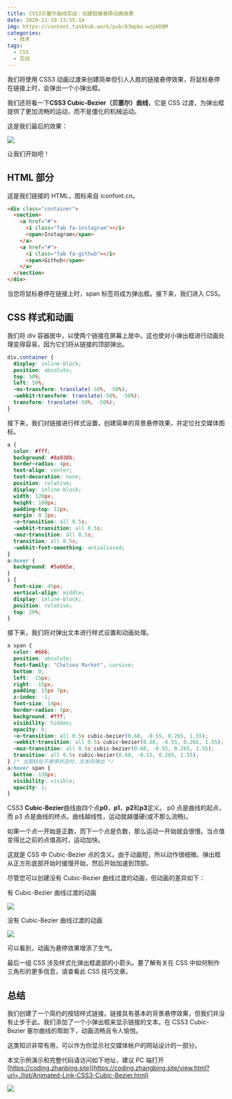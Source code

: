 ```yaml
---
title: CSS3贝塞尔曲线实战：创建链接悬停动画效果
date: 2020-11-19 13:55:14
img: https://content.taskhub.work/pub/83mpbo-wzpkDQM
categories:
  - 技术
tags:
  - CSS
  - 实战
---
```


我们将使用 CSS3 动画过渡来创建简单但引人入胜的链接悬停效果，将鼠标悬停在链接上时，会弹出一个小弹出框。

我们还将看一下**CSS3 Cubic-Bezier（贝塞尔）曲线**，它是 CSS 过渡，为弹出框提供了更加流畅的运动，而不是僵化的机械运动。

这是我们最后的效果：

![](https://content.taskhub.work/pub/wR01bd-aGrvQ1P)

让我们开始吧！

<!-- more -->

## HTML 部分

这是我们链接的 HTML，图标来自 iconfont.cn。

```html
<div class="container">
  <section>
    <a href="#">
      <i class="fab fa-instagram"></i>
      <span>Instagram</span>
    </a>
    <a href="#">
      <i class="fab fa-github"></i>
      <span>Github</span>
    </a>
  </section>
</div>
```

当您将鼠标悬停在链接上时，span 标签将成为弹出框。接下来，我们进入 CSS。

## CSS 样式和动画

我们将 div 容器居中，以使两个链接在屏幕上居中。这也使对小弹出框进行动画处理变得容易，因为它们将从链接的顶部弹出。

```css
div.container {
  display: inline-block;
  position: absolute;
  top: 50%;
  left: 50%;
  -ms-transform: translate(-50%, -50%);
  -webkit-transform: translate(-50%, -50%);
  transform: translate(-50%, -50%);
}
```

接下来，我们对链接进行样式设置，创建简单的背景悬停效果，并定位社交媒体图标。

```css
a {
  color: #fff;
  background: #8a938b;
  border-radius: 4px;
  text-align: center;
  text-decoration: none;
  position: relative;
  display: inline-block;
  width: 120px;
  height: 100px;
  padding-top: 12px;
  margin: 0 2px;
  -o-transition: all 0.5s;
  -webkit-transition: all 0.5s;
  -moz-transition: all 0.5s;
  transition: all 0.5s;
  -webkit-font-smoothing: antialiased;
}
a:hover {
  background: #5a665e;
}
i {
  font-size: 45px;
  vertical-align: middle;
  display: inline-block;
  position: relative;
  top: 20%;
}
```

接下来，我们将对弹出文本进行样式设置和动画处理。

```css
a span {
  color: #666;
  position: absolute;
  font-family: "Chelsea Market", cursive;
  bottom: 0;
  left: -15px;
  right: -15px;
  padding: 15px 7px;
  z-index: -1;
  font-size: 14px;
  border-radius: 5px;
  background: #fff;
  visibility: hidden;
  opacity: 0;
  -o-transition: all 0.5s cubic-bezier(0.68, -0.55, 0.265, 1.55);
  -webkit-transition: all 0.5s cubic-bezier(0.68, -0.55, 0.265, 1.55);
  -moz-transition: all 0.5s cubic-bezier(0.68, -0.55, 0.265, 1.55);
  transition: all 0.5s cubic-bezier(0.68, -0.55, 0.265, 1.55);
} /* 当图标处于悬停状态时，文本将弹出 */
a:hover span {
  bottom: 130px;
  visibility: visible;
  opacity: 1;
}
```

CSS3 **Cubic-Bezier**曲线由四个点**p0**，**p1**，**p2**和**p3**定义。 p0 点是曲线的起点，而 p3 点是曲线的终点。曲线越线性，运动就越僵硬(或不那么流畅)。

如果一个点一开始是正数，而下一个点是负数，那么运动一开始就会很慢。当点值变得比之前的点值高时，运动加快。

这就是 CSS 中 Cubic-Bezier 点的含义。由于动画短，所以动作很细微。弹出框从正方形底部开始时缓慢开始，然后开始加速到顶部。

尽管您可以创建没有 Cubic-Bezier 曲线过渡的动画，但动画的差异如下：

有 Cubic-Bezier 曲线过渡的动画

![](https://content.taskhub.work/pub/93BpVz-BjqAdk)

没有 Cubic-Bezier 曲线过渡的动画

![](https://content.taskhub.work/pub/pjeX0w-LdQDQp9)

可以看到，动画为悬停效果增添了生气。

最后一组 CSS 涉及样式化弹出框底部的小箭头。要了解有关在 CSS 中如何制作三角形的更多信息，请查看此 CSS 技巧文章。

## 总结

我们创建了一个简约的按钮样式链接。链接具有基本的背景悬停效果，但我们并没有止步于此。我们添加了一个小弹出框来显示链接的文本。在 CSS3 Cubic-Bezier 塞尔曲线的帮助下，动画流畅且令人愉悦。

这类知识非常有用，可以作为你显示社交媒体帐户的网站设计的一部分。

本文示例演示和完整代码请访问如下地址，建议 PC 端打开 [https://coding.zhanbing.site](https://coding.zhangbing.site/view.html?url=./list/Animated-Link-CSS3-Cubic-Bezier.html)

![](https://content.taskhub.work/pub/83mpbo-wzpkDQM)
